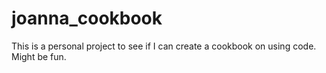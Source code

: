 # joanna_cookbook
This is a personal project to see if I can create a cookbook on using code. Might be fun.
